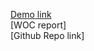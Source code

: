 
[Demo link](https://www.awesomescreenshot.com/video/2977139?key=0c1539ffed5722bfcaea78e339ed284c)  
[WOC report]  
[Github Repo link]
